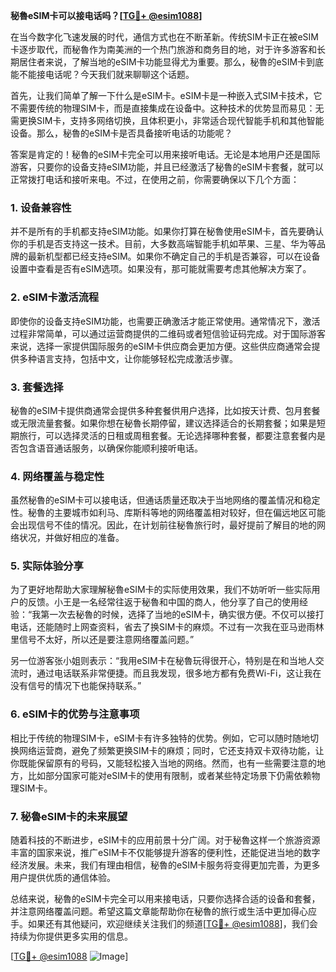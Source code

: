 **秘魯eSIM卡可以接电话吗？[[TG💪+ @esim1088](https://t.me/s/esim1088)]**

在当今数字化飞速发展的时代，通信方式也在不断革新。传统SIM卡正在被eSIM卡逐步取代，而秘魯作为南美洲的一个热门旅游和商务目的地，对于许多游客和长期居住者来说，了解当地的eSIM卡功能显得尤为重要。那么，秘魯的eSIM卡到底能不能接电话呢？今天我们就来聊聊这个话题。

首先，让我们简单了解一下什么是eSIM卡。eSIM卡是一种嵌入式SIM卡技术，它不需要传统的物理SIM卡，而是直接集成在设备中。这种技术的优势显而易见：无需更换SIM卡，支持多网络切换，且体积更小，非常适合现代智能手机和其他智能设备。那么，秘魯的eSIM卡是否具备接听电话的功能呢？

答案是肯定的！秘魯的eSIM卡完全可以用来接听电话。无论是本地用户还是国际游客，只要你的设备支持eSIM功能，并且已经激活了秘魯的eSIM卡套餐，就可以正常拨打电话和接听来电。不过，在使用之前，你需要确保以下几个方面：

### **1. 设备兼容性**
并不是所有的手机都支持eSIM功能。如果你打算在秘魯使用eSIM卡，首先要确认你的手机是否支持这一技术。目前，大多数高端智能手机如苹果、三星、华为等品牌的最新机型都已经支持eSIM。如果你不确定自己的手机是否兼容，可以在设备设置中查看是否有eSIM选项。如果没有，那可能就需要考虑其他解决方案了。

### **2. eSIM卡激活流程**
即使你的设备支持eSIM功能，也需要正确激活才能正常使用。通常情况下，激活过程非常简单，可以通过运营商提供的二维码或者短信验证码完成。对于国际游客来说，选择一家提供国际服务的eSIM卡供应商会更加方便。这些供应商通常会提供多种语言支持，包括中文，让你能够轻松完成激活步骤。

### **3. 套餐选择**
秘魯的eSIM卡提供商通常会提供多种套餐供用户选择，比如按天计费、包月套餐或无限流量套餐。如果你想在秘魯长期停留，建议选择适合的长期套餐；如果是短期旅行，可以选择灵活的日租或周租套餐。无论选择哪种套餐，都要注意套餐内是否包含语音通话服务，以确保你能顺利接听电话。

### **4. 网络覆盖与稳定性**
虽然秘魯的eSIM卡可以接电话，但通话质量还取决于当地网络的覆盖情况和稳定性。秘魯的主要城市如利马、库斯科等地的网络覆盖相对较好，但在偏远地区可能会出现信号不佳的情况。因此，在计划前往秘魯旅行时，最好提前了解目的地的网络状况，并做好相应的准备。

### **5. 实际体验分享**
为了更好地帮助大家理解秘魯eSIM卡的实际使用效果，我们不妨听听一些实际用户的反馈。小王是一名经常往返于秘魯和中国的商人，他分享了自己的使用经验：“我第一次去秘魯的时候，选择了当地的eSIM卡，确实很方便。不仅可以接打电话，还能随时上网查资料，省去了换SIM卡的麻烦。不过有一次我在亚马逊雨林里信号不太好，所以还是要注意网络覆盖问题。”

另一位游客张小姐则表示：“我用eSIM卡在秘魯玩得很开心，特别是在和当地人交流时，通过电话联系非常便捷。而且我发现，很多地方都有免费Wi-Fi，这让我在没有信号的情况下也能保持联系。”

### **6. eSIM卡的优势与注意事项**
相比于传统的物理SIM卡，eSIM卡有许多独特的优势。例如，它可以随时随地切换网络运营商，避免了频繁更换SIM卡的麻烦；同时，它还支持双卡双待功能，让你既能保留原有的号码，又能轻松接入当地的网络。然而，也有一些需要注意的地方，比如部分国家可能对eSIM卡的使用有限制，或者某些特定场景下仍需依赖物理SIM卡。

### **7. 秘魯eSIM卡的未来展望**
随着科技的不断进步，eSIM卡的应用前景十分广阔。对于秘魯这样一个旅游资源丰富的国家来说，推广eSIM卡不仅能够提升游客的便利性，还能促进当地的数字经济发展。未来，我们有理由相信，秘魯的eSIM卡服务将变得更加完善，为更多用户提供优质的通信体验。

总结来说，秘魯的eSIM卡完全可以用来接电话，只要你选择合适的设备和套餐，并注意网络覆盖问题。希望这篇文章能帮助你在秘魯的旅行或生活中更加得心应手。如果还有其他疑问，欢迎继续关注我们的频道[[TG💪+ @esim1088](https://t.me/s/esim1088)]，我们会持续为你提供更多实用的信息。

[[TG💪+ @esim1088](https://t.me/s/esim1088) ![Image](https://i.postimg.cc/4NQfJmqS/Snipaste-2025-05-13-00-14-12.png)]